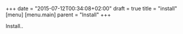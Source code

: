 +++
date = "2015-07-12T00:34:08+02:00"
draft = true
title = "install"
[menu]
  [menu.main]
    parent = "Install"
+++

Install..
